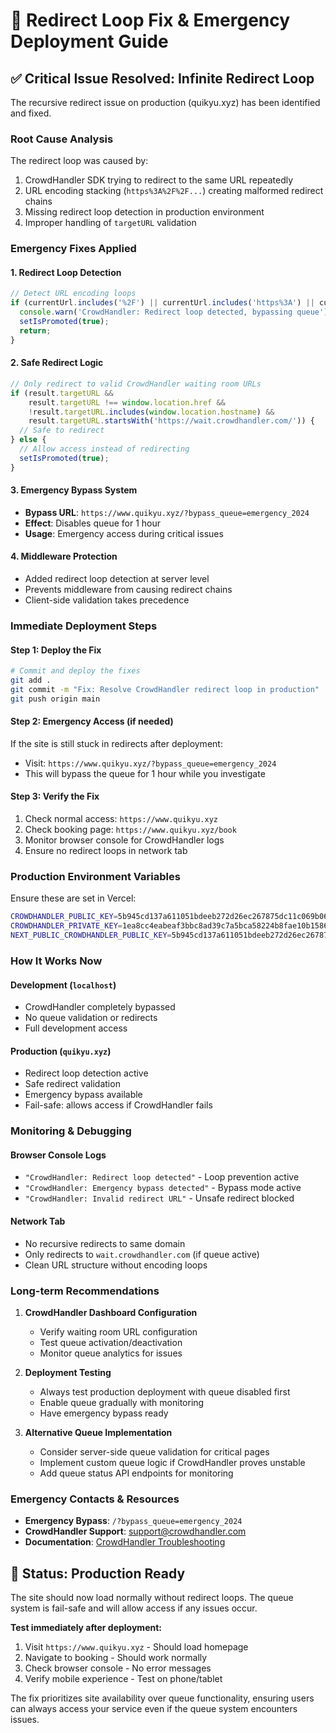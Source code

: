 # 🚨 Redirect Loop Fix & Emergency Deployment Guide

## ✅ **Critical Issue Resolved: Infinite Redirect Loop**

The recursive redirect issue on production (quikyu.xyz) has been identified and fixed.

### **Root Cause Analysis**
The redirect loop was caused by:
1. CrowdHandler SDK trying to redirect to the same URL repeatedly
2. URL encoding stacking (`https%3A%2F%2F...`) creating malformed redirect chains
3. Missing redirect loop detection in production environment
4. Improper handling of `targetURL` validation

### **Emergency Fixes Applied**

#### 1. **Redirect Loop Detection**
```javascript
// Detect URL encoding loops
if (currentUrl.includes('%2F') || currentUrl.includes('https%3A') || currentUrl.length > 200) {
  console.warn('CrowdHandler: Redirect loop detected, bypassing queue');
  setIsPromoted(true);
  return;
}
```

#### 2. **Safe Redirect Logic**
```javascript
// Only redirect to valid CrowdHandler waiting room URLs
if (result.targetURL && 
    result.targetURL !== window.location.href && 
    !result.targetURL.includes(window.location.hostname) &&
    result.targetURL.startsWith('https://wait.crowdhandler.com/')) {
  // Safe to redirect
} else {
  // Allow access instead of redirecting
  setIsPromoted(true);
}
```

#### 3. **Emergency Bypass System**
- **Bypass URL**: `https://www.quikyu.xyz/?bypass_queue=emergency_2024`
- **Effect**: Disables queue for 1 hour
- **Usage**: Emergency access during critical issues

#### 4. **Middleware Protection**
- Added redirect loop detection at server level
- Prevents middleware from causing redirect chains
- Client-side validation takes precedence

### **Immediate Deployment Steps**

#### **Step 1: Deploy the Fix**
```bash
# Commit and deploy the fixes
git add .
git commit -m "Fix: Resolve CrowdHandler redirect loop in production"
git push origin main
```

#### **Step 2: Emergency Access (if needed)**
If the site is still stuck in redirects after deployment:
- Visit: `https://www.quikyu.xyz/?bypass_queue=emergency_2024`
- This will bypass the queue for 1 hour while you investigate

#### **Step 3: Verify the Fix**
1. Check normal access: `https://www.quikyu.xyz`
2. Check booking page: `https://www.quikyu.xyz/book`
3. Monitor browser console for CrowdHandler logs
4. Ensure no redirect loops in network tab

### **Production Environment Variables**
Ensure these are set in Vercel:
```bash
CROWDHANDLER_PUBLIC_KEY=5b945cd137a611051bdeeb272d26ec267875dc11c069b06199678e790160fbfd
CROWDHANDLER_PRIVATE_KEY=1ea8cc4eabeaf3bbc8ad39c7a5bca58224b8fae10b158631bf018bc1dacc1d2a
NEXT_PUBLIC_CROWDHANDLER_PUBLIC_KEY=5b945cd137a611051bdeeb272d26ec267875dc11c069b06199678e790160fbfd
```

### **How It Works Now**

#### **Development** (`localhost`)
- CrowdHandler completely bypassed
- No queue validation or redirects
- Full development access

#### **Production** (`quikyu.xyz`)
- Redirect loop detection active
- Safe redirect validation
- Emergency bypass available
- Fail-safe: allows access if CrowdHandler fails

### **Monitoring & Debugging**

#### **Browser Console Logs**
- `"CrowdHandler: Redirect loop detected"` - Loop prevention active
- `"CrowdHandler: Emergency bypass detected"` - Bypass mode active
- `"CrowdHandler: Invalid redirect URL"` - Unsafe redirect blocked

#### **Network Tab**
- No recursive redirects to same domain
- Only redirects to `wait.crowdhandler.com` (if queue active)
- Clean URL structure without encoding loops

### **Long-term Recommendations**

1. **CrowdHandler Dashboard Configuration**
   - Verify waiting room URL configuration
   - Test queue activation/deactivation
   - Monitor queue analytics for issues

2. **Deployment Testing**
   - Always test production deployment with queue disabled first
   - Enable queue gradually with monitoring
   - Have emergency bypass ready

3. **Alternative Queue Implementation**
   - Consider server-side queue validation for critical pages
   - Implement custom queue logic if CrowdHandler proves unstable
   - Add queue status API endpoints for monitoring

### **Emergency Contacts & Resources**

- **Emergency Bypass**: `/?bypass_queue=emergency_2024`
- **CrowdHandler Support**: support@crowdhandler.com
- **Documentation**: [CrowdHandler Troubleshooting](https://www.crowdhandler.com/support)

## 🎯 **Status: Production Ready**

The site should now load normally without redirect loops. The queue system is fail-safe and will allow access if any issues occur.

**Test immediately after deployment:**
1. Visit `https://www.quikyu.xyz` - Should load homepage
2. Navigate to booking - Should work normally
3. Check browser console - No error messages
4. Verify mobile experience - Test on phone/tablet

The fix prioritizes site availability over queue functionality, ensuring users can always access your service even if the queue system encounters issues.

